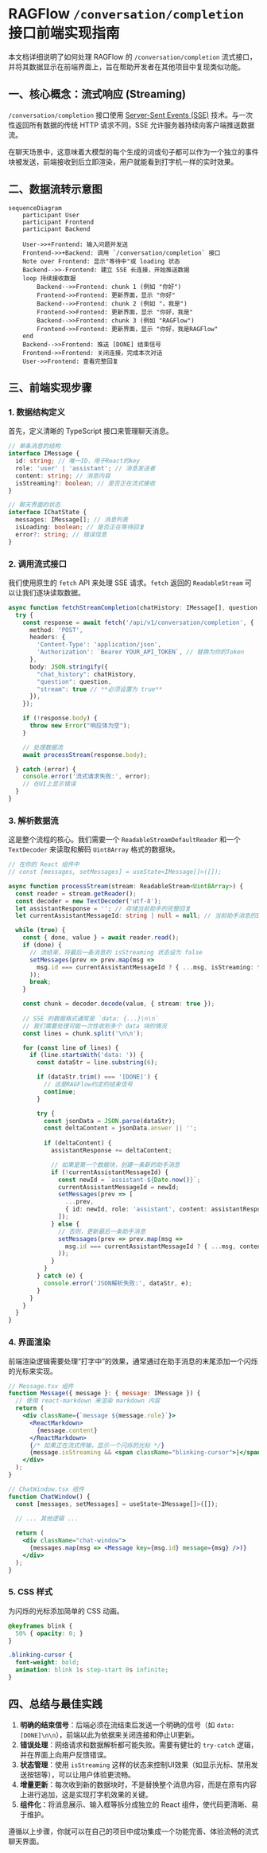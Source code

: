 # RAGFlow `/conversation/completion` 接口前端实现指南

本文档详细说明了如何处理 RAGFlow 的 `/conversation/completion` 流式接口，并将其数据显示在前端界面上，旨在帮助开发者在其他项目中复现类似功能。

## 一、核心概念：流式响应 (Streaming)

`/conversation/completion` 接口使用 [Server-Sent Events (SSE)](https://developer.mozilla.org/en-US/docs/Web/API/Server-sent_events/Using_server-sent_events) 技术。与一次性返回所有数据的传统 HTTP 请求不同，SSE 允许服务器持续向客户端推送数据流。

在聊天场景中，这意味着大模型的每个生成的词或句子都可以作为一个独立的事件块被发送，前端接收到后立即渲染，用户就能看到打字机一样的实时效果。

## 二、数据流转示意图

```mermaid
sequenceDiagram
    participant User
    participant Frontend
    participant Backend

    User->>+Frontend: 输入问题并发送
    Frontend->>+Backend: 调用 `/conversation/completion` 接口
    Note over Frontend: 显示"等待中"或 loading 状态
    Backend-->>-Frontend: 建立 SSE 长连接，开始推送数据
    loop 持续接收数据
        Backend-->>Frontend: chunk 1 (例如 "你好")
        Frontend->>Frontend: 更新界面，显示 "你好"
        Backend-->>Frontend: chunk 2 (例如 "，我是")
        Frontend->>Frontend: 更新界面，显示 "你好，我是"
        Backend-->>Frontend: chunk 3 (例如 "RAGFlow")
        Frontend->>Frontend: 更新界面，显示 "你好，我是RAGFlow"
    end
    Backend-->>Frontend: 推送 [DONE] 结束信号
    Frontend->>Frontend: 关闭连接，完成本次对话
    User->>Frontend: 查看完整回复
```

## 三、前端实现步骤

### 1. 数据结构定义

首先，定义清晰的 TypeScript 接口来管理聊天消息。

```typescript
// 单条消息的结构
interface IMessage {
  id: string; // 唯一ID，用于React的key
  role: 'user' | 'assistant'; // 消息发送者
  content: string; // 消息内容
  isStreaming?: boolean; // 是否正在流式接收
}

// 聊天界面的状态
interface IChatState {
  messages: IMessage[]; // 消息列表
  isLoading: boolean; // 是否正在等待回复
  error?: string; // 错误信息
}
```

### 2. 调用流式接口

我们使用原生的 `fetch` API 来处理 SSE 请求。`fetch` 返回的 `ReadableStream` 可以让我们逐块读取数据。

```typescript
async function fetchStreamCompletion(chatHistory: IMessage[], question: string) {
  try {
    const response = await fetch('/api/v1/conversation/completion', {
      method: 'POST',
      headers: {
        'Content-Type': 'application/json',
        'Authorization': `Bearer YOUR_API_TOKEN`, // 替换为你的Token
      },
      body: JSON.stringify({
        "chat_history": chatHistory,
        "question": question,
        "stream": true // **必须设置为 true**
      }),
    });

    if (!response.body) {
      throw new Error("响应体为空");
    }

    // 处理数据流
    await processStream(response.body);

  } catch (error) {
    console.error('流式请求失败:', error);
    // 在UI上显示错误
  }
}
```

### 3. 解析数据流

这是整个流程的核心。我们需要一个 `ReadableStreamDefaultReader` 和一个 `TextDecoder` 来读取和解码 `Uint8Array` 格式的数据块。

```typescript
// 在你的 React 组件中
// const [messages, setMessages] = useState<IMessage[]>([]);

async function processStream(stream: ReadableStream<Uint8Array>) {
  const reader = stream.getReader();
  const decoder = new TextDecoder('utf-8');
  let assistantResponse = ''; // 存储当前助手的完整回复
  let currentAssistantMessageId: string | null = null; // 当前助手消息的ID

  while (true) {
    const { done, value } = await reader.read();
    if (done) {
      // 流结束，将最后一条消息的 isStreaming 状态设为 false
      setMessages(prev => prev.map(msg => 
        msg.id === currentAssistantMessageId ? { ...msg, isStreaming: false } : msg
      ));
      break;
    }

    const chunk = decoder.decode(value, { stream: true });
    
    // SSE 的数据格式通常是 `data: {...}\n\n`
    // 我们需要处理可能一次性收到多个 data 块的情况
    const lines = chunk.split('\n\n');

    for (const line of lines) {
      if (line.startsWith('data: ')) {
        const dataStr = line.substring(6);

        if (dataStr.trim() === '[DONE]') {
          // 这是RAGFlow约定的结束信号
          continue; 
        }

        try {
          const jsonData = JSON.parse(dataStr);
          const deltaContent = jsonData.answer || '';
          
          if (deltaContent) {
            assistantResponse += deltaContent;

            // 如果是第一个数据块，创建一条新的助手消息
            if (!currentAssistantMessageId) {
              const newId = `assistant-${Date.now()}`;
              currentAssistantMessageId = newId;
              setMessages(prev => [
                ...prev,
                { id: newId, role: 'assistant', content: assistantResponse, isStreaming: true }
              ]);
            } else {
              // 否则，更新最后一条助手消息
              setMessages(prev => prev.map(msg => 
                msg.id === currentAssistantMessageId ? { ...msg, content: assistantResponse } : msg
              ));
            }
          }
        } catch (e) {
          console.error('JSON解析失败:', dataStr, e);
        }
      }
    }
  }
}
```

### 4. 界面渲染

前端渲染逻辑需要处理“打字中”的效果，通常通过在助手消息的末尾添加一个闪烁的光标来实现。

```jsx
// Message.tsx 组件
function Message({ message }: { message: IMessage }) {
  // 使用 react-markdown 来渲染 markdown 内容
  return (
    <div className={`message ${message.role}`}>
      <ReactMarkdown>
        {message.content}
      </ReactMarkdown>
      {/* 如果正在流式传输，显示一个闪烁的光标 */}
      {message.isStreaming && <span className="blinking-cursor">|</span>}
    </div>
  );
}

// ChatWindow.tsx 组件
function ChatWindow() {
  const [messages, setMessages] = useState<IMessage[]>([]);
  
  // ... 其他逻辑 ...

  return (
    <div className="chat-window">
      {messages.map(msg => <Message key={msg.id} message={msg} />)}
    </div>
  );
}
```

### 5. CSS 样式

为闪烁的光标添加简单的 CSS 动画。

```css
@keyframes blink {
  50% { opacity: 0; }
}

.blinking-cursor {
  font-weight: bold;
  animation: blink 1s step-start 0s infinite;
}
```

## 四、总结与最佳实践

1.  **明确的结束信号**：后端必须在流结束后发送一个明确的信号（如 `data: [DONE]\n\n`），前端以此为依据来关闭连接和停止UI更新。
2.  **错误处理**：网络请求和数据解析都可能失败。需要有健壮的 `try-catch` 逻辑，并在界面上向用户反馈错误。
3.  **状态管理**：使用 `isStreaming` 这样的状态来控制UI效果（如显示光标、禁用发送按钮等），可以让用户体验更流畅。
4.  **增量更新**：每次收到新的数据块时，不是替换整个消息内容，而是在原有内容上进行追加，这是实现打字机效果的关键。
5.  **组件化**：将消息展示、输入框等拆分成独立的 React 组件，使代码更清晰、易于维护。

遵循以上步骤，你就可以在自己的项目中成功集成一个功能完善、体验流畅的流式聊天界面。 